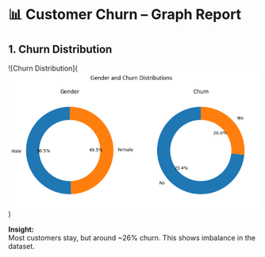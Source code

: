 # 📊 Customer Churn – Graph Report

## 1. Churn Distribution
![Churn Distribution](![alt text](<download (1).png>))

**Insight:**  
Most customers stay, but around ~26% churn. This shows imbalance in the dataset.

